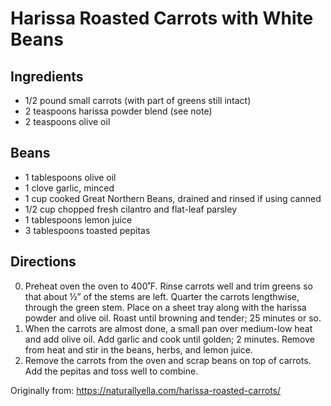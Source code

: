 Harissa Roasted Carrots with White Beans
=========

Ingredients
-----------
 * 1/2 pound small carrots (with part of greens still intact)
 * 2 teaspoons harissa powder blend (see note)
 * 2 teaspoons olive oil

Beans
-----------
 * 1 tablespoons olive oil
 * 1 clove garlic, minced
 * 1 cup cooked Great Northern Beans, drained and rinsed if using canned
 * 1/2 cup chopped fresh cilantro and flat-leaf parsley
 * 1 tablespoons lemon juice
 * 3 tablespoons toasted pepitas

Directions
---------
 0. Preheat oven the oven to 400˚F. Rinse carrots well and trim greens so that about ½” of the stems are left. Quarter the carrots lengthwise, through the green stem. Place on a sheet tray along with the harissa powder and olive oil. Roast until browning and tender; 25 minutes or so.
 0. When the carrots are almost done, a small pan over medium-low heat and add olive oil. Add garlic and cook until golden; 2 minutes. Remove from heat and stir in the beans, herbs, and lemon juice.
 0. Remove the carrots from the oven and scrap beans on top of carrots. Add the pepitas and toss well to combine.

Originally from:
  https://naturallyella.com/harissa-roasted-carrots/
